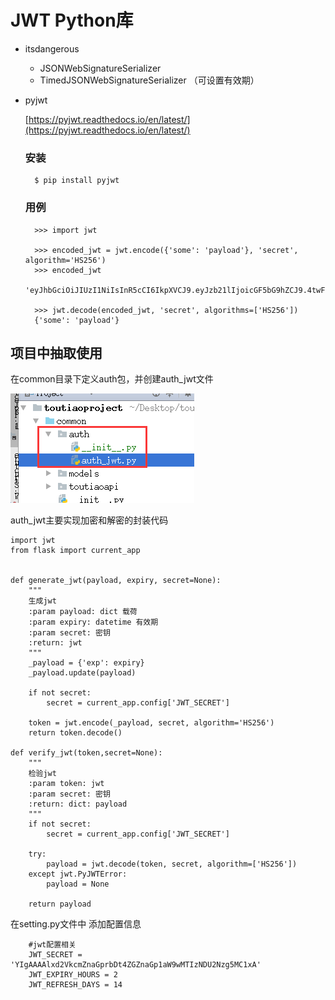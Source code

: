 # JWT Python库

* itsdangerous

  * JSONWebSignatureSerializer
  * TimedJSONWebSignatureSerializer （可设置有效期）

* pyjwt

  [https://pyjwt.readthedocs.io/en/latest/](https://pyjwt.readthedocs.io/en/latest/)

  ### 安装

  ```
    $ pip install pyjwt
  ```

  ### 用例

  ```
    >>> import jwt

    >>> encoded_jwt = jwt.encode({'some': 'payload'}, 'secret', algorithm='HS256')
    >>> encoded_jwt
    'eyJhbGciOiJIUzI1NiIsInR5cCI6IkpXVCJ9.eyJzb21lIjoicGF5bG9hZCJ9.4twFt5NiznN84AWoo1d7KO1T_yoc0Z6XOpOVswacPZg'

    >>> jwt.decode(encoded_jwt, 'secret', algorithms=['HS256'])
    {'some': 'payload'}
  ```

## 项目中抽取使用

在common目录下定义auth包，并创建auth\_jwt文件

![](/assets/common_auth.png)

auth\_jwt主要实现加密和解密的封装代码

```
import jwt
from flask import current_app


def generate_jwt(payload, expiry, secret=None):
    """
    生成jwt
    :param payload: dict 载荷
    :param expiry: datetime 有效期
    :param secret: 密钥
    :return: jwt
    """
    _payload = {'exp': expiry}
    _payload.update(payload)

    if not secret:
        secret = current_app.config['JWT_SECRET']

    token = jwt.encode(_payload, secret, algorithm='HS256')
    return token.decode()

def verify_jwt(token,secret=None):
    """
    检验jwt
    :param token: jwt
    :param secret: 密钥
    :return: dict: payload
    """
    if not secret:
        secret = current_app.config['JWT_SECRET']

    try:
        payload = jwt.decode(token, secret, algorithm=['HS256'])
    except jwt.PyJWTError:
        payload = None

    return payload
```

在setting.py文件中 添加配置信息

```
    #jwt配置相关
    JWT_SECRET = 'YIgAAAAlxd2VkcmZnaGprbDt4ZGZnaGp1aW9wMTIzNDU2Nzg5MC1xA'
    JWT_EXPIRY_HOURS = 2
    JWT_REFRESH_DAYS = 14
```



